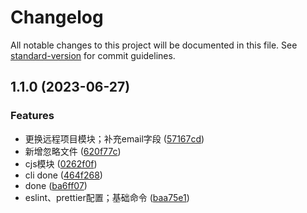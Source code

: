 # Changelog

All notable changes to this project will be documented in this file. See [standard-version](https://github.com/conventional-changelog/standard-version) for commit guidelines.

## 1.1.0 (2023-06-27)


### Features

* 更换远程项目模块；补充email字段 ([57167cd](https://github.com/jayyoonn/cj-cli/commit/57167cd2bd09546db1988af8898ad819441a2749))
* 新增忽略文件 ([620f77c](https://github.com/jayyoonn/cj-cli/commit/620f77c4ce5873bc1dccfa32d4c14b717fe4cf8f))
* cjs模块 ([0262f0f](https://github.com/jayyoonn/cj-cli/commit/0262f0f54cdf12c919e7610069e63bedebfdf339))
* cli done ([464f268](https://github.com/jayyoonn/cj-cli/commit/464f26855d18d08406c99c17a1282b233ab5b8ce))
* done ([ba6ff07](https://github.com/jayyoonn/cj-cli/commit/ba6ff0724bbdd1a1d7747837f08022412580deef))
* eslint、prettier配置；基础命令 ([baa75e1](https://github.com/jayyoonn/cj-cli/commit/baa75e17d137ef8782cae234362ca2502f69c8dd))
